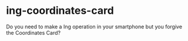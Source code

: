 ing-coordinates-card
====================

Do you need to make a Ing operation in your smartphone but you forgive the Coordinates Card? 
